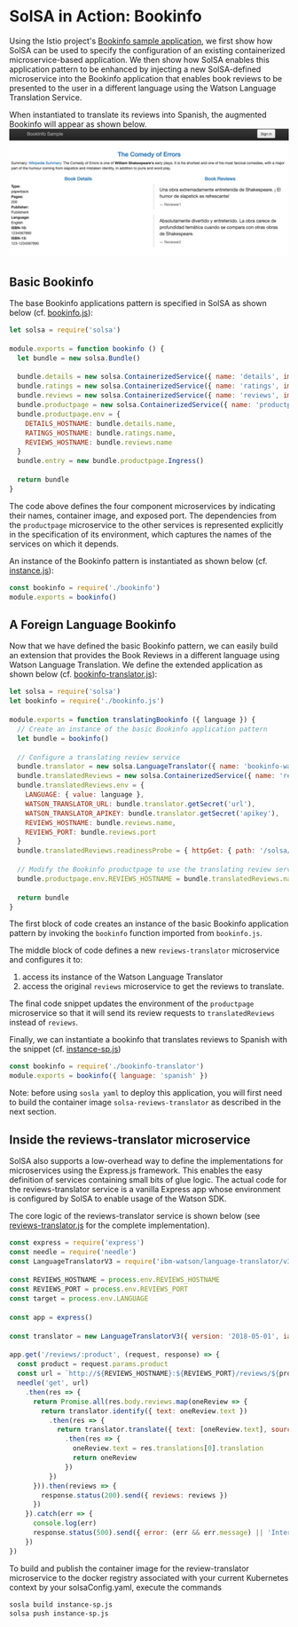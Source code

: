 <!--
#
# Copyright 2019 IBM Corporation
#
# Licensed under the Apache License, Version 2.0 (the "License");
# you may not use this file except in compliance with the License.
# You may obtain a copy of the License at
#
#     http://www.apache.org/licenses/LICENSE-2.0
#
# Unless required by applicable law or agreed to in writing, software
# distributed under the License is distributed on an "AS IS" BASIS,
# WITHOUT WARRANTIES OR CONDITIONS OF ANY KIND, either express or implied.
# See the License for the specific language governing permissions and
# limitations under the License.
-->

# SolSA in Action: Bookinfo

Using the Istio project's [Bookinfo sample application](https://istio.io/docs/examples/bookinfo/),
we first show how SolSA can be used to specify the configuration
of an existing containerized microservice-based application.  We then
show how SolSA enables this application pattern to be enhanced by
injecting a new SolSA-defined microservice into the Bookinfo application that
enables book reviews to be presented to the user in a different
language using the Watson Language Translation Service.

When instantiated to translate its reviews into Spanish, the augmented
Bookinfo will appear as shown below.
![Bookinfo Screenshot](figures/SpanishBookinfo.png)

## Basic Bookinfo

The base Bookinfo applications pattern is specified in SolSA as shown
below (cf. [bookinfo.js](bookinfo.js)):
```javascript
let solsa = require('solsa')

module.exports = function bookinfo () {
  let bundle = new solsa.Bundle()

  bundle.details = new solsa.ContainerizedService({ name: 'details', image: 'istio/examples-bookinfo-details-v1:1.15.0', port: 9080 })
  bundle.ratings = new solsa.ContainerizedService({ name: 'ratings', image: 'istio/examples-bookinfo-ratings-v1:1.15.0', port: 9080 })
  bundle.reviews = new solsa.ContainerizedService({ name: 'reviews', image: 'istio/examples-bookinfo-reviews-v1:1.15.0', port: 9080 })
  bundle.productpage = new solsa.ContainerizedService({ name: 'productpage', image: 'istio/examples-bookinfo-productpage-v1:1.15.0', port: 9080 })
  bundle.productpage.env = {
    DETAILS_HOSTNAME: bundle.details.name,
    RATINGS_HOSTNAME: bundle.ratings.name,
    REVIEWS_HOSTNAME: bundle.reviews.name
  }
  bundle.entry = new bundle.productpage.Ingress()

  return bundle
}
```
The code above defines the four component microservices by
indicating their names, container image, and exposed port.
The dependencies from the `productpage` microservice to
the other services is represented explicitly in the specification of
its environment, which captures the names of the services on which
it depends.

An instance of the Bookinfo pattern is instantiated as shown below (cf. [instance.js](instance.js)):
```javascript
const bookinfo = require('./bookinfo')
module.exports = bookinfo()
```

## A Foreign Language Bookinfo

Now that we have defined the basic Bookinfo pattern, we can easily
build an extension that provides the Book Reviews in a different
language using Watson Language Translation. We define the extended
application as shown below (cf. [bookinfo-translator.js](bookinfo-translator.js)):
```javascript
let solsa = require('solsa')
let bookinfo = require('./bookinfo.js')

module.exports = function translatingBookinfo ({ language }) {
  // Create an instance of the basic Bookinfo application pattern
  let bundle = bookinfo()

  // Configure a translating review service
  bundle.translator = new solsa.LanguageTranslator({ name: 'bookinfo-watson-translator' })
  bundle.translatedReviews = new solsa.ContainerizedService({ name: 'reviews-translator', image: 'solsa-reviews-translator', build: __dirname, main: 'reviews-translator.js', port: 9080 })
  bundle.translatedReviews.env = {
    LANGUAGE: { value: language },
    WATSON_TRANSLATOR_URL: bundle.translator.getSecret('url'),
    WATSON_TRANSLATOR_APIKEY: bundle.translator.getSecret('apikey'),
    REVIEWS_HOSTNAME: bundle.reviews.name,
    REVIEWS_PORT: bundle.reviews.port
  }
  bundle.translatedReviews.readinessProbe = { httpGet: { path: '/solsa/readinessProbe', port: bundle.translatedReviews.port } }

  // Modify the Bookinfo productpage to use the translating review service
  bundle.productpage.env.REVIEWS_HOSTNAME = bundle.translatedReviews.name

  return bundle
}
```
The first block of code creates an instance of the basic Bookinfo
application pattern by invoking the `bookinfo` function imported from `bookinfo.js`.

The middle block of code defines a new `reviews-translator`
microservice and configures it to:
1. access its instance of the Watson Language Translator
2. access the original `reviews` microservice to get the reviews
to translate.

The final code snippet updates the environment of the `productpage`
microservice so that it will send its review requests to `translatedReviews`
instead of `reviews`.

Finally, we can instantiate a bookinfo that translates reviews to
Spanish with the snippet (cf. [instance-sp.js](instance-sp.js))
```javascript
const bookinfo = require('./bookinfo-translator')
module.exports = bookinfo({ language: 'spanish' })
```

Note: before using `sosla yaml` to deploy this application, you will first need to build
the container image `solsa-reviews-translator` as described in the next section.

## Inside the reviews-translator microservice

SolSA also supports a low-overhead way to define the implementations for
microservices using the Express.js framework. This enables the
easy definition of services containing small bits of glue logic. The
actual code for the reviews-translator service is a vanilla Express app
whose environment is configured by SolSA to enable usage of the Watson SDK.

The core logic of the reviews-translator service is shown below (see
[reviews-translator.js](reviews-translator.js) for the complete implementation).
```javascript
const express = require('express')
const needle = require('needle')
const LanguageTranslatorV3 = require('ibm-watson/language-translator/v3')

const REVIEWS_HOSTNAME = process.env.REVIEWS_HOSTNAME
const REVIEWS_PORT = process.env.REVIEWS_PORT
const target = process.env.LANGUAGE

const app = express()

const translator = new LanguageTranslatorV3({ version: '2018-05-01', iam_apikey: process.env.WATSON_TRANSLATOR_APIKEY, url: process.env.WATSON_TRANSLATOR_URL })

app.get('/reviews/:product', (request, response) => {
  const product = request.params.product
  const url = `http://${REVIEWS_HOSTNAME}:${REVIEWS_PORT}/reviews/${product}`
  needle('get', url)
    .then(res => {
      return Promise.all(res.body.reviews.map(oneReview => {
        return translator.identify({ text: oneReview.text })
          .then(res => {
            return translator.translate({ text: [oneReview.text], source: res.languages[0].language, target })
              .then(res => {
                oneReview.text = res.translations[0].translation
                return oneReview
              })
          })
      })).then(reviews => {
        response.status(200).send({ reviews: reviews })
      })
    }).catch(err => {
      console.log(err)
      response.status(500).send({ error: (err && err.message) || 'Internal error' })
    })
})
```

To build and publish the container image for the review-translator microservice
to the docker registry associated with your current Kubernetes context by your solsaConfig.yaml,
execute the commands
```shell
sosla build instance-sp.js
solsa push instance-sp.js
```
